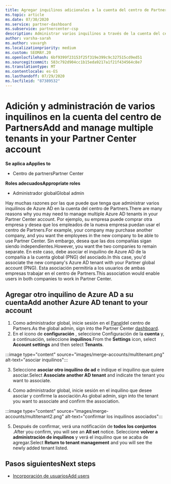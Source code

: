 ```yaml
---
title: Agregar inquilinos adicionales a la cuenta del centro de Partners
ms.topic: article
ms.date: 07/30/2020
ms.service: partner-dashboard
ms.subservice: partnercenter-csp
description: Administrar varios inquilinos a través de la cuenta del centro de Partners
author: varsha-sarah
ms.author: vavargh
ms.localizationpriority: medium
ms.custom: SEOMAY.20
ms.openlocfilehash: 6bf9399f23153f25f319e399c9c327515cd9ed51
ms.sourcegitcommit: 583c792d904cc1b15eda9217a1f21f434564c8e7
ms.translationtype: MT
ms.contentlocale: es-ES
ms.lasthandoff: 07/29/2020
ms.locfileid: "87389532"
---
```

# <a name="add-and-manage-multiple-tenants-in-your-partner-center-account"></a><span data-ttu-id="2633d-103">Adición y administración de varios inquilinos en la cuenta del centro de Partners</span><span class="sxs-lookup"><span data-stu-id="2633d-103">Add and manage multiple tenants in your Partner Center account</span></span>

<span data-ttu-id="2633d-104">**Se aplica a**</span><span class="sxs-lookup"><span data-stu-id="2633d-104">**Applies to**</span></span>

- <span data-ttu-id="2633d-105">Centro de partners</span><span class="sxs-lookup"><span data-stu-id="2633d-105">Partner Center</span></span>

<span data-ttu-id="2633d-106">**Roles adecuados**</span><span class="sxs-lookup"><span data-stu-id="2633d-106">**Appropriate roles**</span></span>

- <span data-ttu-id="2633d-107">Administrador global</span><span class="sxs-lookup"><span data-stu-id="2633d-107">Global admin</span></span>

<span data-ttu-id="2633d-108">Hay muchas razones por las que puede que tenga que administrar varios inquilinos de Azure AD en la cuenta del centro de Partners.</span><span class="sxs-lookup"><span data-stu-id="2633d-108">There are many reasons why you may need to manage multiple Azure AD tenants in your Partner Center account.</span></span> <span data-ttu-id="2633d-109">Por ejemplo, su empresa puede comprar otra empresa y desea que los empleados de la nueva empresa puedan usar el centro de Partners.</span><span class="sxs-lookup"><span data-stu-id="2633d-109">For example, your company may purchase another company, and you want the employees in the new company to be able to use Partner Center.</span></span> <span data-ttu-id="2633d-110">Sin embargo, desea que las dos compañías sigan siendo independientes.</span><span class="sxs-lookup"><span data-stu-id="2633d-110">However, you want the two companies to remain separate.</span></span> <span data-ttu-id="2633d-111">En este caso, debe asociar el inquilino de Azure AD de la compañía a la cuenta global (PNG) del asociado.</span><span class="sxs-lookup"><span data-stu-id="2633d-111">In this case, you'd associate the new company's Azure AD tenant with your Partner global account (PNG).</span></span> <span data-ttu-id="2633d-112">Esta asociación permitiría a los usuarios de ambas empresas trabajar en el centro de Partners.</span><span class="sxs-lookup"><span data-stu-id="2633d-112">This association would enable users in both companies to work in Partner Center.</span></span>

## <a name="add-another-azure-ad-tenant-to-your-account"></a><span data-ttu-id="2633d-113">Agregar otro inquilino de Azure AD a su cuenta</span><span class="sxs-lookup"><span data-stu-id="2633d-113">Add another Azure AD tenant to your account</span></span>

1. <span data-ttu-id="2633d-114">Como administrador global, inicie sesión en el [Panel](https://partner.microsoft.com/dashboard)del centro de Partners.</span><span class="sxs-lookup"><span data-stu-id="2633d-114">As the global admin, sign into the Partner Center [dashboard](https://partner.microsoft.com/dashboard).</span></span>
1. <span data-ttu-id="2633d-115">En el icono de **configuración** , seleccione Configuración de la **cuenta** y, a continuación, seleccione **inquilinos**.</span><span class="sxs-lookup"><span data-stu-id="2633d-115">From the **Settings** icon, select **Account settings** and then select **Tenants**.</span></span>
 
:::image type="content" source="images/merge-accounts/multitenant.png" alt-text="asociar inquilinos"::: 

3. <span data-ttu-id="2633d-117">Seleccione **asociar otro inquilino de ad** e indique el inquilino que quiere asociar.</span><span class="sxs-lookup"><span data-stu-id="2633d-117">Select **Associate another AD tenant** and indicate the tenant you want to associate.</span></span>

1. <span data-ttu-id="2633d-118">Como administrador global, inicie sesión en el inquilino que desee asociar y confirme la asociación.</span><span class="sxs-lookup"><span data-stu-id="2633d-118">As global admin, sign into the tenant you want to associate and confirm the association.</span></span> 

:::image type="content" source="images/merge-accounts/multitenant2.png" alt-text="confirmar los inquilinos asociados"::: 

5. <span data-ttu-id="2633d-120">Después de confirmar, verá una notificación de **todos los conjuntos** .</span><span class="sxs-lookup"><span data-stu-id="2633d-120">After you confirm, you will see an **All set** notice.</span></span>  <span data-ttu-id="2633d-121">Seleccione **volver a administración de inquilinos** y verá el inquilino que se acaba de agregar.</span><span class="sxs-lookup"><span data-stu-id="2633d-121">Select **Return to tenant management** and you will see the newly added tenant listed.</span></span>
 
## <a name="next-steps"></a><span data-ttu-id="2633d-122">Pasos siguientes</span><span class="sxs-lookup"><span data-stu-id="2633d-122">Next steps</span></span>

- [<span data-ttu-id="2633d-123">Incorporación de usuarios</span><span class="sxs-lookup"><span data-stu-id="2633d-123">Add users</span></span>](create-user-accounts-and-set-permissions.md)
